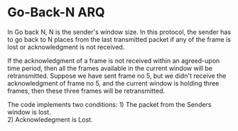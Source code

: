 <h1>Go-Back-N ARQ</h1>
<p>In Go back N, N is the sender's window size. In this protocol, the sender has to go back to N places from the last transmitted packet if any of the frame is lost or acknowledgment is not received.</p>
<p>If the acknowledgment of a frame is not received within an agreed-upon time period, then all the frames available in the current window will be retransmitted. Suppose we have sent frame no 5, but we didn't receive the acknowledgment of frame no 5, and the current window is holding three frames, then these three frames will be retransmitted.</p>
<p>The code implements two conditions: 1) The packet from the Senders window is lost.<br/>2) Acknowledegment is Lost.
</p>
